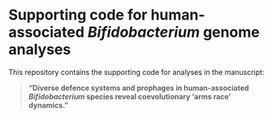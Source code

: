 # Supporting code for human-associated _Bifidobacterium_ genome analyses

This repository contains the supporting code for analyses in the manuscript:

> **“Diverse defence systems and prophages in human-associated _Bifidobacterium_ species reveal coevolutionary ‘arms race’ dynamics.”**
